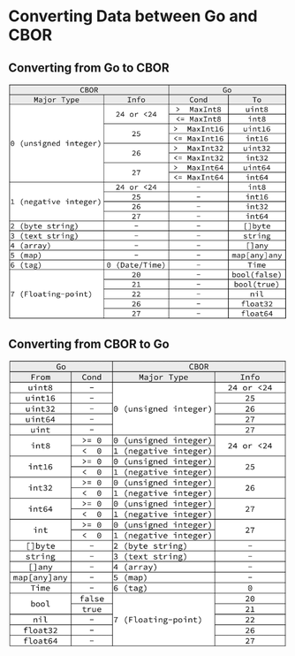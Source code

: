 # Converting Data between Go and CBOR

## Converting from Go to CBOR

![](img/conv_table_to.png)

## Converting from CBOR to Go


![](img/conv_table_from.png)
